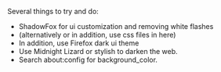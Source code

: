 Several things to try and do:
- ShadowFox for ui customization and removing white flashes
- (alternatively or in addition, use css files in here)
- In addition, use Firefox dark ui theme 
- Use Midnight Lizard or stylish to darken the web.
- Search about:config for background_color.
